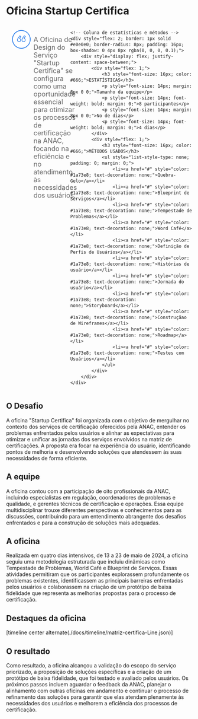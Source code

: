 # Oficina Startup Certifica



<div style="display: flex; justify-content: space-between;">
    <!-- Coluna da pergunta -->
    <div style="display: flex; align-items: center; padding: 16px; margin-right: 16px; flex: 1;">
        <img src="../assets/ic-quote.png" style="margin-right: 8px; align-self: flex-start;">
        <p style="font-size: 18px; color: #666; margin: 0; align-self: flex-start; padding-top: 15px;">A Oficina de Design do Serviço "Startup Certifica" se configura como uma oportunidade essencial para otimizar os processos de certificação na ANAC, focando na eficiência e no atendimento às necessidades dos usuários.</p>
    </div>
    
    <!-- Coluna de estatísticas e métodos -->
    <div style="flex: 2; border: 1px solid #e0e0e0; border-radius: 8px; padding: 16px; box-shadow: 0 4px 8px rgba(0, 0, 0, 0.1);">
        <div style="display: flex; justify-content: space-between;">
            <div style="flex: 1;">
                <h3 style="font-size: 16px; color: #666;">ESTATÍSTICAS</h3>
                <p style="font-size: 14px; margin: 8px 0 0;">Tamanho da equipe</p>
                <p style="font-size: 14px; font-weight: bold; margin: 0;">8 participantes</p>
                <p style="font-size: 14px; margin: 8px 0 0;">No de dias</p>
                <p style="font-size: 14px; font-weight: bold; margin: 0;">4 dias</p>
            </div>
            <div style="flex: 1;">
                <h3 style="font-size: 16px; color: #666;">MÉTODOS USADOS</h3>
                <ul style="list-style-type: none; padding: 0; margin: 0;">
                    <li><a href="#" style="color: #1a73e8; text-decoration: none;">Quebra-Gelo</a></li>
                    <li><a href="#" style="color: #1a73e8; text-decoration: none;">Blueprint de Serviços</a></li>
                    <li><a href="#" style="color: #1a73e8; text-decoration: none;">Tempestade de Problemas</a></li>
                    <li><a href="#" style="color: #1a73e8; text-decoration: none;">Word Café</a></li>
                    <li><a href="#" style="color: #1a73e8; text-decoration: none;">Definição de Perfis de Usuários</a></li>
                    <li><a href="#" style="color: #1a73e8; text-decoration: none;">Histórias de usuário</a></li>
                    <li><a href="#" style="color: #1a73e8; text-decoration: none;">Jornada do usuário</a></li>
                    <li><a href="#" style="color: #1a73e8; text-decoration: none;">Storyboard</a></li>
                    <li><a href="#" style="color: #1a73e8; text-decoration: none;">Construçãao de Wireframes</a></li>
                    <li><a href="#" style="color: #1a73e8; text-decoration: none;">Roadmap</a></li>
                    <li><a href="#" style="color: #1a73e8; text-decoration: none;">Testes com Usuários</a></li>
                </ul>
            </div>
        </div>
    </div>
</div>






## O Desafio
A oficina "Startup Certifica" foi organizada com o objetivo de mergulhar no contexto dos serviços de certificação oferecidos pela ANAC, entender os problemas enfrentados pelos usuários e alinhar as expectativas para otimizar e unificar as jornadas dos serviços envolvidos na matriz de certificações. A proposta era focar na experiência do usuário, identificando pontos de melhoria e desenvolvendo soluções que atendessem às suas necessidades de forma eficiente.


## A equipe
A oficina contou com a participação de oito profissionais da ANAC, incluindo especialistas em regulação, coordenadores de problemas e qualidade, e gerentes técnicos de certificação e operações. Essa equipe multidisciplinar trouxe diferentes perspectivas e conhecimentos para as discussões, contribuindo para um entendimento abrangente dos desafios enfrentados e para a construção de soluções mais adequadas.


## A oficina
Realizada em quatro dias intensivos, de 13 a 23 de maio de 2024, a oficina seguiu uma metodologia estruturada que incluiu dinâmicas como Tempestade de Problemas, World Café e Blueprint de Serviços. Essas atividades permitiram que os participantes explorassem profundamente os problemas existentes, identificassem as principais barreiras enfrentadas pelos usuários e colaborassem na criação de um protótipo de baixa fidelidade que representa as melhorias propostas para o processo de certificação.


## Destaques da oficina

[timeline center alternate(./docs/timeline/matriz-certifica-Line.json)]


## O resultado
Como resultado, a oficina alcançou a validação do escopo do serviço priorizado, a proposição de soluções específicas e a criação de um protótipo de baixa fidelidade, que foi testado e avaliado pelos usuários. Os próximos passos incluem aguardar o feedback da ANAC, planejar o alinhamento com outras oficinas em andamento e continuar o processo de refinamento das soluções para garantir que elas atendam plenamente às necessidades dos usuários e melhorem a eficiência dos processos de certificação​.

